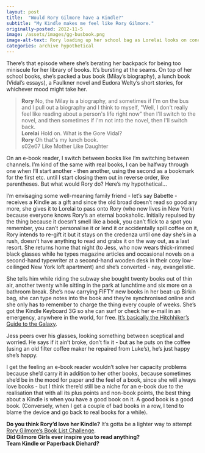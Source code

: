 ```yaml
---
layout: post
title:  "Would Rory Gilmore have a Kindle?"
subtitle: "My Kindle makes me feel like Rory Gilmore."
originally-posted: 2012-11-5
image: /assets/images/gg-busbook.png
image-alt-text: Rory loading up her school bag as Lorelai looks on concerned
categories: archive hypothetical
---
```

There’s that episode where she’s berating her backpack for being too miniscule for her library of books. It’s bursting at the seams. On top of her school books, she’s packed a bus book (Milay’s biography), a lunch book (Vidal’s essays), a Faulkner novel and Eudora Welty’s short stories, for whichever mood might take her. 

> __Rory__  No, the Milay is a biography, and sometimes if I'm on the bus and I pull out a biography and I think to myself, "Well, I don't really feel like reading about a person's life right now" then I'll switch to the novel, and then sometimes if I'm not into the novel, then I'll switch back.  
> __Lorelai__  Hold on. What is the Gore Vidal?  
> __Rory__  Oh that's my lunch book.  
> <span class="episode-ref">s02e07 Like Mother Like Daughter</span>

On an e-book reader, I switch between books like I’m switching between channels. I’m kind of the same with real books, I can be halfway through one when I’ll start another - then another, using the second as a bookmark for the first etc. until I start closing them out in reverse order, like parentheses. But what would Rory do? Here’s my hypothetical...

I’m envisaging some well-meaning family friend - let’s say Babette - receives a Kindle as a gift and since the old broad doesn’t read so good any more, she gives it to Lorelai to pass onto Rory (who now lives in New York) because everyone knows Rory’s an eternal bookaholic. Initially repulsed by the thing because it doesn’t smell like a book, you can’t flick to a spot you remember, you can’t personalise it or lend it or accidentally spill coffee on it, Rory intends to re-gift it but it stays on the credenza until one day she’s in a rush, doesn’t have anything to read and grabs it on the way out, as a last resort. She returns home that night (to Jess, who now wears thick-rimmed black glasses while he types magazine articles and occasional novels on a second-hand typewriter at a second-hand wooden desk in their cosy low-ceilinged New York loft apartment) and she’s converted - nay, evangelistic.

She tells him while riding the subway she bought twenty books out of thin air, another twenty while sitting in the park at lunchtime and six more on a bathroom break. She’s now carrying FIFTY new books in her beat-up Birkin bag, she can type notes into the book and they’re synchronised online and she only has to remember to charge the thing every couple of weeks. She’s got the Kindle Keyboard 3G so she can surf or check her e-mail in an emergency, anywhere in the world, for free. [It’s basically the Hitchhiker’s Guide to the Galaxy](http://xkcd.com/548/).

Jess peers over his glasses, looking something between sceptical and worried. He says if it ain’t broke, don’t fix it - but as he puts on the coffee (using an old filter coffee maker he repaired from Luke’s), he’s just happy she’s happy.

I get the feeling an e-book reader wouldn’t solve her capacity problems because she’d carry it in addition to her other books, because sometimes she’d be in the mood for paper and the feel of a book, since she will always love books - but I think there’d still be a niche for an e-book due to the realisation that with all its plus points and non-book points, the best thing about a Kindle is when you have a good book on it. A good book is a good book. (Conversely, when I get a couple of bad books in a row, I tend to blame the device and go back to real books for a while).

__Do you think Rory’d love her Kindle?__ It’s gotta be a lighter way to attempt [Rory Gilmore’s Book List Challenge](http://www.bookclubforum.co.uk/community/index.php?/topic/5203-rory-gilmores-book-list-challenge/).  
__Did Gilmore Girls ever inspire you to read anything?__  
__Team Kindle or Paperback Diehard?__
